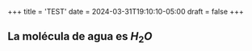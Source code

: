 +++
title = 'TEST'
date = 2024-03-31T19:10:10-05:00
draft = false
+++

## La molécula de agua es $H_2O$